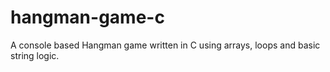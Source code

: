 # hangman-game-c
A console based Hangman game written in C using arrays, loops and basic string logic.
